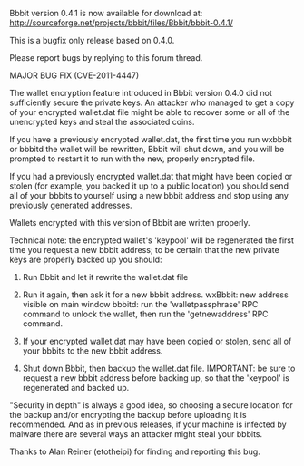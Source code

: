 Bbbit version 0.4.1 is now available for download at:
http://sourceforge.net/projects/bbbit/files/Bbbit/bbbit-0.4.1/

This is a bugfix only release based on 0.4.0.

Please report bugs by replying to this forum thread.

MAJOR BUG FIX  (CVE-2011-4447)

The wallet encryption feature introduced in Bbbit version 0.4.0 did not sufficiently secure the private keys. An attacker who
managed to get a copy of your encrypted wallet.dat file might be able to recover some or all of the unencrypted keys and steal the
associated coins.

If you have a previously encrypted wallet.dat, the first time you run wxbbbit or bbbitd the wallet will be rewritten, Bbbit will
shut down, and you will be prompted to restart it to run with the new, properly encrypted file.

If you had a previously encrypted wallet.dat that might have been copied or stolen (for example, you backed it up to a public
location) you should send all of your bbbits to yourself using a new bbbit address and stop using any previously generated addresses.

Wallets encrypted with this version of Bbbit are written properly.

Technical note: the encrypted wallet's 'keypool' will be regenerated the first time you request a new bbbit address; to be certain that the
new private keys are properly backed up you should:

1. Run Bbbit and let it rewrite the wallet.dat file

2. Run it again, then ask it for a new bbbit address.
wxBbbit: new address visible on main window
bbbitd: run the 'walletpassphrase' RPC command to unlock the wallet,  then run the 'getnewaddress' RPC command.

3. If your encrypted wallet.dat may have been copied or stolen, send all of your bbbits to the new bbbit address.

4. Shut down Bbbit, then backup the wallet.dat file.
IMPORTANT: be sure to request a new bbbit address before backing up, so that the 'keypool' is regenerated and backed up.

"Security in depth" is always a good idea, so choosing a secure location for the backup and/or encrypting the backup before uploading it is recommended. And as in previous releases, if your machine is infected by malware there are several ways an attacker might steal your bbbits.

Thanks to Alan Reiner (etotheipi) for finding and reporting this bug.
